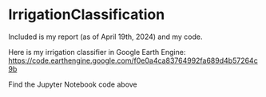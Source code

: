 # IrrigationClassification

Included is my report (as of April 19th, 2024) and my code.

Here is my irrigation classifier in Google Earth Engine: https://code.earthengine.google.com/f0e0a4ca83764992fa689d4b57264c9b

Find the Jupyter Notebook code above
